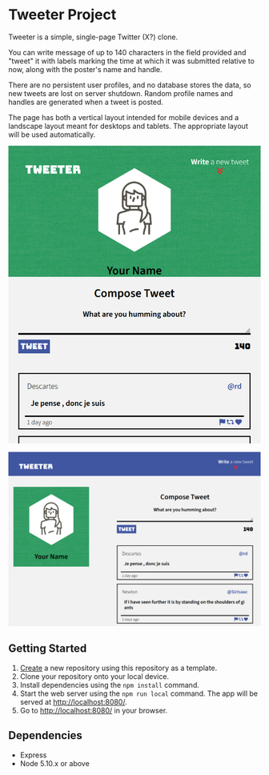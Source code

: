 # Tweeter Project

Tweeter is a simple, single-page Twitter (X?) clone. 

You can write message of up to 140 characters in the field provided and "tweet" it with labels marking the time at which it was submitted relative to now, along with the poster's name and handle.

There are no persistent user profiles, and no database stores the data, so new tweets are lost on server shutdown. Random profile names and handles are generated when a tweet is posted.

The page has both a vertical layout intended for mobile devices and a landscape layout meant for desktops and tablets. The appropriate layout will be used automatically. 

![Vertical Screenshot](mobileDemo.png)

![Landscape Screenshot](desktopDemo.png)

## Getting Started

1. [Create](https://docs.github.com/en/repositories/creating-and-managing-repositories/creating-a-repository-from-a-template) a new repository using this repository as a template.
2. Clone your repository onto your local device.
3. Install dependencies using the `npm install` command.
3. Start the web server using the `npm run local` command. The app will be served at <http://localhost:8080/>.
4. Go to <http://localhost:8080/> in your browser.

## Dependencies

- Express
- Node 5.10.x or above
